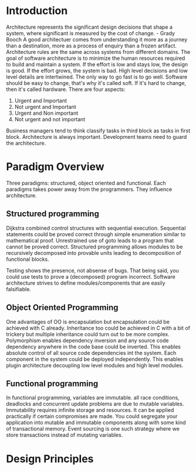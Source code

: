 # Introduction
Architecture represents the significant design decisions that shape a system, where 
significant is measured by the cost of change. - Grady Booch
A good architectuer comes from understanding it more as a journey than a destination, more as
a process of enquiry than a frozen artifact.
Architecture rules are the same across systems from different domains.
The goal of software architecture is to minimize the human resources required to build and
maintain a system. If the effort is low and stays low, the design is good. If the effort grows,
the system is bad. 
High level decisions and low level details are intertwined. 
The only way to go fast is to go well.
Software should be easy to change, that's why it's called soft. If it's hard to change, then it's called hardware.
There are four aspects:
1. Urgent and Important
2. Not urgent and Important
3. Urgent and Non important
4. Not urgent and not important

Business managers tend to think classify tasks in third block as tasks in first block. Architecture is always important.
Development teams need to guard the architecture. 

# Paradigm Overview
Three paradigms: structured, object oriented and functional.
Each paradigms takes power away from the programmers. They influence architecture. 

## Structured programming
Dijkstra combined control structures with sequential execution. Sequential statements could be proved correct through simple enumeration similar to mathematical proof. Unrestrained use of goto leads to a program that cannot be proved correct. 
Structured programming allows modules to be recursively decomposed into provable units leading to decomposition of functional blocks. 

Testing shows the presence, not absense of bugs. That being said, you could use tests to prove a (decomposed) program incorrect. Software architecture strives to define modules/components that are easily falsifiable.

## Object Oriented Programming
One advantages of OO is encapsulation but encapsulation could be achieved with C already. Inheritance too could be achieved in C with a bit of trickery but multiple inheritance 
could turn out to be more complex. Polymorphism enables dependency inversion and any source code dependency anywhere in the code base could be inverted. This enables absolute
control of all source code dependencies int the system. Each component in the system could be deployed independently. This enables plugin architecture decoupling low level modules
and high level modules. 

## Functional programming
In functional programming, variables are immutable. all race conditions, deadlocks and concurrent update
problems are due to mutable variables. Immutability requires infinite 
storage and resources. It can be applied practically if certain 
compromises are made. You could segregate your application into mutable and immutable 
components along with some kind of transactional memory. Event sourcing is one such
strategy where we store transactions instead of mutating variables.

# Design Principles
